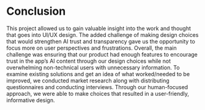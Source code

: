 # Conclusion

This project allowed us to gain valuable insight into the work and thought that goes into UI/UX design. The added challenge of making design choices that would strengthen AI trust and transparency gave us the opportunity to focus more on user perspectives and frustrations.
Overall, the main challenge was ensuring that our product had enough features to encourage trust in the app’s AI content through our design choices while not overwhelming non-technical users with unnecessary information. To examine existing solutions and get an idea of what worked/needed to be improved, we conducted market research along with distributing questionnaires and conducting interviews. Through our human-focused approach, we were able to make choices that resulted in a user-friendly, informative design.
